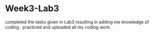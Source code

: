 # Week3-Lab3
completed the tasks given in Lab3 resulting in adding me knowledge of coding .
practiced and uploaded all my coding work.
